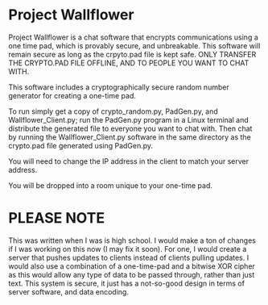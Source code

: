 # Project Wallflower
Project Wallflower is a chat software that encrypts communications
using a one time pad, which is provably secure, and unbreakable.
This software will remain secure as long as the crpyto.pad file is
kept safe. ONLY TRANSFER THE CRYPTO.PAD FILE OFFLINE, AND TO PEOPLE
YOU WANT TO CHAT WITH.

This software includes a cryptographically secure random number
generator for creating a one-time pad.

To run simply get a copy of crypto_random.py, PadGen.py, and Wallflower_Client.py; run
the PadGen.py program in a Linux terminal and distribute the generated file to
everyone you want to chat with. Then chat by running the Wallflower_Client.py
software in the same directory as the crypto.pad file generated using PadGen.py.

You will need to change the IP address in the client to match your server address.

You will be dropped into a room unique to your one-time pad.

# PLEASE NOTE
This was written when I was is high school. I would make a ton of changes if I was working on this now (I may fix it soon).
For one, I would create a server that pushes updates to clients instead of clients pulling updates. I would also use a
combination of a one-time-pad and a bitwise XOR cipher as this would allow any type of data to be passed through, rather than
just text. This system is secure, it just has a not-so-good design in terms of server software, and data encoding.
